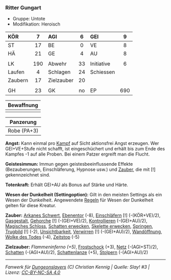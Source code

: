 ### Ritter Gungart

- Gruppe: Untote
- Modifikation: Heroisch

| KÖR     |  7  | AGI        |  6  | GEI        |  9  |
| :------ | :-: | :--------- | :-: | :--------- | :-: |
| ST      | 17  | BE         |  0  | VE         |  8  |
| HÄ      | 21  | GE         |  4  | AU         |  8  |
|         |     |            |     |            |     |
| LK      | 190 | Abwehr     | 33  | Initiative |  6  |
| Laufen  |  4  | Schlagen   | 24  | Schiessen  |     |
| Zaubern | 17  | Zielzauber | 20  |            |     |
|         |     |            |     |            |     |
| GH      | 23  | GK         | no  | EP         | 690 |

| Bewaffnung |
| :--------: |
|            |

|  Panzerung  |
| :---------: |
| Robe (PA+3) |

**Angst:** Kann einmal pro [Kampf](../../grw/regeln-kampf.md) auf Sicht aktionsfrei Angst erzeugen. Wer GEI+VE+Stufe nicht schafft, ist eingeschüchert und erhält bis zum Ende des Kampfes -1 auf alle Proben. Bei einem Patzer ergreift man die Flucht.

**Geistesimmun:** Immun gegen geistesbeeinflussende Effekte (Bezauberungen, Einschläferung, Hypnose usw.) und [Zauber](../../fanwerk/zauber/zauber.md), die mit [!] gekennzeichnet sind.

**Totenkraft:** Erhält GEI+AU als Bonus auf Stärke und Härte.

**Wesen der Dunkelheit (Settingoption):** Gilt in den meisten Settings als ein Wesen der Dunkelheit. Angewendete [Regeln](../../grw/regeln-proben.md) für Wesen der Dunkelheit gelten für diese Kreatur.

**Zauber:** [Arkanes Schwert](../../grw/zauber/arkanes-schwert.md), [Ebenentor](../../grw/zauber/ebenentor.md) (-8), [Einschläfern](../../grw/zauber/einschlaefern.md) [!] (-(KÖR+VE)/2), [Gasgestalt](../../grw/zauber/gasgestalt.md), [Gehorche](../../grw/zauber/gehorche.md) [!] (-(GEI+VE)/2), [Kontrollieren](../../grw/zauber/kontrollieren.md) (-(GEI+AU)/2), [Magisches Schloss](../../grw/zauber/magisches-schloss.md), [Schatten erwecken](../../grw/zauber/schatten-erwecken.md), [Skelette erwecken](../../grw/zauber/skelette-erwecken.md), [Springen](../../grw/zauber/springen.md), [Trugbild](../../grw/zauber/trugbild.md) [!] (-2), [Unsichtbarkeit](../../grw/zauber/unsichtbarkeit.md), [Verwirren](../../grw/zauber/verwirren.md) [!] (-(GEI+AU)/2), [Wandöffnung](../../grw/zauber/wandoeffnung.md), [Wolke des Todes](../../grw/zauber/wolke-des-todes.md) (-4), [Zeitstop](../../grw/zauber/zeitstop.md) (-5)

**Zielzauber:** _Flammeninferno (+5)_, [Frostschock](../../grw/zauber/frostschock.md) (+3), [Netz](../../grw/zauber/netz.md) (-(AGI+ST)/2), [Schatten](../../grw/zauber/schatten.md) (-(AGI+AU)/2), [Schattenlanze](../../grw/zauber/schattenlanze.md) (+5), [Stolpern](../../grw/zauber/stolpern.md) (-(AGI+AU)/2)

---

_Fanwerk für [Dungeonslayers](https://www.dungeonslayers.net/) (C) Christian Kennig | Quelle: Slay! #3 | Lizenz: [CC-BY-NC-SA 4.0](https://creativecommons.org/licenses/by-nc-sa/4.0/deed.de)_
